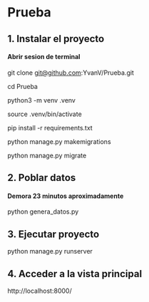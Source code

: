 # Prueba

## 1. Instalar el proyecto
#### Abrir sesion de terminal

git clone git@github.com:YvanV/Prueba.git

cd Prueba

python3 -m venv .venv

source .venv/bin/activate

pip install -r requirements.txt

python manage.py makemigrations

python manage.py migrate

## 2. Poblar datos
#### Demora 23 minutos aproximadamente

python genera_datos.py

## 3. Ejecutar proyecto

python manage.py runserver

## 4. Acceder a la vista principal

http://localhost:8000/






